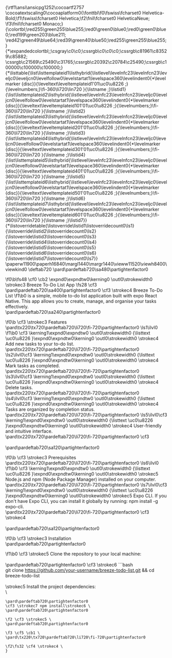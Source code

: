 {\rtf1\ansi\ansicpg1252\cocoartf2757
\cocoatextscaling0\cocoaplatform0{\fonttbl\f0\fswiss\fcharset0 Helvetica-Bold;\f1\fswiss\fcharset0 Helvetica;\f2\fnil\fcharset0 HelveticaNeue;
\f3\fnil\fcharset0 Monaco;}
{\colortbl;\red255\green255\blue255;\red0\green0\blue0;\red0\green0\blue0;\red199\green203\blue211;
\red42\green49\blue64;\red39\green40\blue50;\red255\green255\blue255;}
{\*\expandedcolortbl;;\csgray\c0\c0;\cssrgb\c0\c0\c0;\cssrgb\c81961\c83529\c85882;
\cssrgb\c21569\c25490\c31765;\cssrgb\c20392\c20784\c25490;\cssrgb\c100000\c100000\c100000;}
{\*\listtable{\list\listtemplateid1\listhybrid{\listlevel\levelnfc23\levelnfcn23\leveljc0\leveljcn0\levelfollow0\levelstartat1\levelspace360\levelindent0{\*\levelmarker \{disc\}}{\leveltext\leveltemplateid1\'01\uc0\u8226 ;}{\levelnumbers;}\fi-360\li720\lin720 }{\listname ;}\listid1}
{\list\listtemplateid2\listhybrid{\listlevel\levelnfc23\levelnfcn23\leveljc0\leveljcn0\levelfollow0\levelstartat1\levelspace360\levelindent0{\*\levelmarker \{disc\}}{\leveltext\leveltemplateid101\'01\uc0\u8226 ;}{\levelnumbers;}\fi-360\li720\lin720 }{\listname ;}\listid2}
{\list\listtemplateid3\listhybrid{\listlevel\levelnfc23\levelnfcn23\leveljc0\leveljcn0\levelfollow0\levelstartat1\levelspace360\levelindent0{\*\levelmarker \{disc\}}{\leveltext\leveltemplateid201\'01\uc0\u8226 ;}{\levelnumbers;}\fi-360\li720\lin720 }{\listname ;}\listid3}
{\list\listtemplateid4\listhybrid{\listlevel\levelnfc23\levelnfcn23\leveljc0\leveljcn0\levelfollow0\levelstartat1\levelspace360\levelindent0{\*\levelmarker \{disc\}}{\leveltext\leveltemplateid301\'01\uc0\u8226 ;}{\levelnumbers;}\fi-360\li720\lin720 }{\listname ;}\listid4}
{\list\listtemplateid5\listhybrid{\listlevel\levelnfc23\levelnfcn23\leveljc0\leveljcn0\levelfollow0\levelstartat1\levelspace360\levelindent0{\*\levelmarker \{disc\}}{\leveltext\leveltemplateid401\'01\uc0\u8226 ;}{\levelnumbers;}\fi-360\li720\lin720 }{\listname ;}\listid5}
{\list\listtemplateid6\listhybrid{\listlevel\levelnfc23\levelnfcn23\leveljc0\leveljcn0\levelfollow0\levelstartat1\levelspace360\levelindent0{\*\levelmarker \{disc\}}{\leveltext\leveltemplateid501\'01\uc0\u8226 ;}{\levelnumbers;}\fi-360\li720\lin720 }{\listname ;}\listid6}
{\list\listtemplateid7\listhybrid{\listlevel\levelnfc23\levelnfcn23\leveljc0\leveljcn0\levelfollow0\levelstartat1\levelspace360\levelindent0{\*\levelmarker \{disc\}}{\leveltext\leveltemplateid601\'01\uc0\u8226 ;}{\levelnumbers;}\fi-360\li720\lin720 }{\listname ;}\listid7}}
{\*\listoverridetable{\listoverride\listid1\listoverridecount0\ls1}{\listoverride\listid2\listoverridecount0\ls2}{\listoverride\listid3\listoverridecount0\ls3}{\listoverride\listid4\listoverridecount0\ls4}{\listoverride\listid5\listoverridecount0\ls5}{\listoverride\listid6\listoverridecount0\ls6}{\listoverride\listid7\listoverridecount0\ls7}}
\paperw11900\paperh16840\margl1440\margr1440\vieww11520\viewh8400\viewkind0
\deftab720
\pard\pardeftab720\sa480\partightenfactor0

\f0\b\fs48 \cf0 \cb2 \expnd0\expndtw0\kerning0
\outl0\strokewidth0 \strokec3 Breeze To-Do List App
\fs28 \cf3 \
\pard\pardeftab720\sa400\partightenfactor0
\cf3 \strokec4 Breeze To-Do List
\f1\b0  is a simple, mobile to-do list application built with expo React Native. This app allows you to create, manage, and organise your tasks effectively.\
\pard\pardeftab720\sa240\partightenfactor0

\f0\b \cf3 \strokec3 Features\
\pard\tx220\tx720\pardeftab720\li720\fi-720\partightenfactor0
\ls1\ilvl0
\f1\b0 \cf3 \kerning1\expnd0\expndtw0 \outl0\strokewidth0 {\listtext	\uc0\u8226 	}\expnd0\expndtw0\kerning0
\outl0\strokewidth0 \strokec4 Add new tasks to your to-do list.\
\pard\tx220\tx720\pardeftab720\li720\fi-720\partightenfactor0
\ls2\ilvl0\cf3 \kerning1\expnd0\expndtw0 \outl0\strokewidth0 {\listtext	\uc0\u8226 	}\expnd0\expndtw0\kerning0
\outl0\strokewidth0 \strokec4 Mark tasks as completed.\
\pard\tx220\tx720\pardeftab720\li720\fi-720\partightenfactor0
\ls3\ilvl0\cf3 \kerning1\expnd0\expndtw0 \outl0\strokewidth0 {\listtext	\uc0\u8226 	}\expnd0\expndtw0\kerning0
\outl0\strokewidth0 \strokec4 Delete tasks.\
\pard\tx220\tx720\pardeftab720\li720\fi-720\partightenfactor0
\ls4\ilvl0\cf3 \kerning1\expnd0\expndtw0 \outl0\strokewidth0 {\listtext	\uc0\u8226 	}\expnd0\expndtw0\kerning0
\outl0\strokewidth0 \strokec4 Tasks are organized by completion status.\
\pard\tx220\tx720\pardeftab720\li720\fi-720\partightenfactor0
\ls5\ilvl0\cf3 \kerning1\expnd0\expndtw0 \outl0\strokewidth0 {\listtext	\uc0\u8226 	}\expnd0\expndtw0\kerning0
\outl0\strokewidth0 \strokec4 User-friendly and intuitive interface.\
\pard\tx220\tx720\pardeftab720\li720\fi-720\partightenfactor0
\cf3 \
\
\pard\pardeftab720\sa120\partightenfactor0

\f0\b \cf3 \strokec3 Prerequisites\
\pard\tx220\tx720\pardeftab720\li720\fi-720\partightenfactor0
\ls6\ilvl0
\f1\b0 \cf3 \kerning1\expnd0\expndtw0 \outl0\strokewidth0 {\listtext	\uc0\u8226 	}\expnd0\expndtw0\kerning0
\outl0\strokewidth0 \strokec5 Node.js and npm (Node Package Manager) installed on your computer.\
\pard\tx220\tx720\pardeftab720\li720\fi-720\partightenfactor0
\ls7\ilvl0\cf3 \kerning1\expnd0\expndtw0 \outl0\strokewidth0 {\listtext	\uc0\u8226 	}\expnd0\expndtw0\kerning0
\outl0\strokewidth0 \strokec5 Expo CLI. If you don't have Expo CLI, you can install it globally by running: npm install -g expo-cli.\
\pard\tx220\tx720\pardeftab720\li720\fi-720\partightenfactor0
\cf3 \strokec4 \
\
\pard\pardeftab720\sa120\partightenfactor0

\f0\b \cf3 \strokec3 Installation\
\pard\pardeftab720\partightenfactor0

\f1\b0 \cf3 \strokec5 Clone the repository to your local machine:\
\
\pard\pardeftab720\partightenfactor0
\cf3 \strokec6 ```bash\
git clone https://github.com/your-username/breeze-todo-list.git && cd breeze-todo-list\
\
\strokec5 Install the project dependencies:\
\
```bash\
\pard\pardeftab720\partightenfactor0
\cf3 \strokec7 npm install\strokec6 \
\pard\pardeftab720\partightenfactor0

\f2 \cf3 \strokec5 \
\pard\pardeftab720\partightenfactor0

\f3 \cf5 \cb1 \
\pard\tx220\tx720\pardeftab720\li720\fi-720\partightenfactor0

\f2\fs32 \cf4 \strokec4 \
}